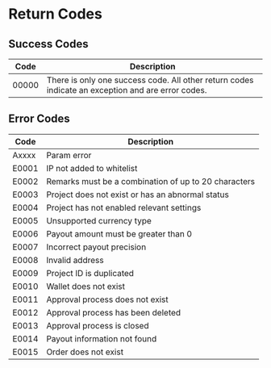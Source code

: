 # Return Codes

## Success Codes

| Code   | **Description**                       |
| ----- | ------------------------------ |
| 00000 | There is only one success code. All other return codes indicate an exception and are error codes. |

## Error Codes

| Code | **Description**             |
| ---------- | --------------------------------- |
| Axxxx      | Param error   |
| E0001      | IP not added to whitelist   |
| E0002      | Remarks must be a combination of up to 20 characters |
| E0003      | Project does not exist or has an abnormal status |
| E0004      | Project has not enabled relevant settings |
| E0005      | Unsupported currency type        |
| E0006      | Payout amount must be greater than 0 |
| E0007      | Incorrect payout precision |
| E0008      | Invalid address                  |
| E0009      | Project ID is duplicated    |
| E0010      | Wallet does not exist            |
| E0011      | Approval process does not exist  |
| E0012      | Approval process has been deleted |
| E0013      | Approval process is closed       |
| E0014      | Payout information not found |
| E0015      | Order does not exist     |
